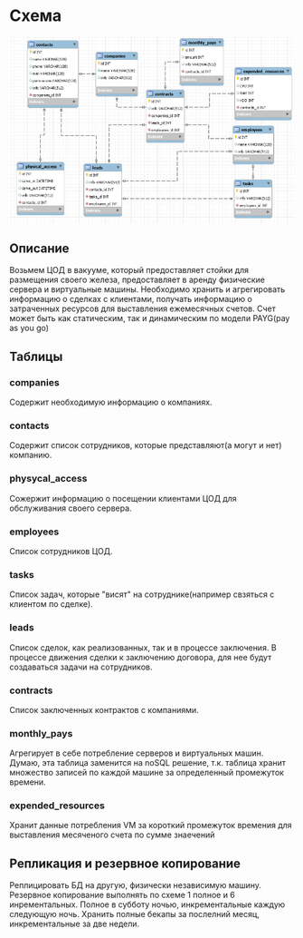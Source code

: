 #  Схема
![alt text](/schema/schema.bmp)
## Описание
Возьмем ЦОД в вакууме, который предоставляет стойки для размещения своего железа, предоставляет в аренду физические сервера и виртуальные машины.
Необходимо хранить и агрегировать информацию о сделках с клиентами, получать информацию о затраченных ресурсов для выставления ежемесячных счетов. Счет может быть как статическим, так и динамическим по модели PAYG(pay as you go)
## Таблицы
### companies
Содержит необходимую информацию о компаниях.
### contacts
Содержит список сотрудников, которые представляют(а могут и нет) компанию.
### physycal_access
Сожержит информацию о посещении клиентами ЦОД для обслуживания своего сервера.
### employees
Список сотрудников ЦОД.
### tasks
Список задач, которые "висят" на сотруднике(например свзяться с клиентом по сделке).
### leads
Список сделок, как реализованных, так и в процессе заключения. В процессе движения сделки к заключению договора, для нее будут создаваться задачи на сотрудников.
### contracts
Список заключенных контрактов с компаниями.
### monthly_pays
Агрегирует в себе потребление серверов и виртуальных машин. Думаю, эта таблица заменится на noSQL решение, т.к. таблица хранит множество записей по каждой машине за определенный промежуток времени.
### expended_resources
Хранит данные потребления VM за короткий промежуток времения для выставления месяченого счета по сумме знаечений

## Репликация и резервное копирование
Реплицировать БД на другую, физически независимую машину.
Резервное копирование выполнять по схеме 1 полное и 6 инрементальных. Полное в субботу ночью, инкрементальные каждую следующую ночь. Хранить полные бекапы за послелний месяц, инкрементальные за две недели.
